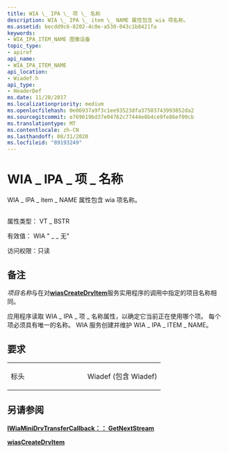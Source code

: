 ```yaml
---
title: WIA \_ IPA \_ 项 \_ 名称
description: WIA \_ IPA \_ item \_ NAME 属性包含 wia 项名称。
ms.assetid: becdd9c6-8202-4c0e-a530-043c1b8421fa
keywords:
- WIA_IPA_ITEM_NAME 图像设备
topic_type:
- apiref
api_name:
- WIA_IPA_ITEM_NAME
api_location:
- Wiadef.h
api_type:
- HeaderDef
ms.date: 11/28/2017
ms.localizationpriority: medium
ms.openlocfilehash: 0e06937a9f3c1ee93523dfa37503743993852da2
ms.sourcegitcommit: e769619bd37e04762c77444e8b4ce9fe86ef09cb
ms.translationtype: MT
ms.contentlocale: zh-CN
ms.lasthandoff: 08/31/2020
ms.locfileid: "89193249"
---
```

# <a name="wia_ipa_item_name"></a>WIA \_ IPA \_ 项 \_ 名称


WIA \_ IPA \_ item \_ NAME 属性包含 wia 项名称。

## <span id="ddk_wia_ipa_item_name_si"></span><span id="DDK_WIA_IPA_ITEM_NAME_SI"></span>


属性类型： VT \_ BSTR

有效值： WIA " \_ \_ 无"

访问权限：只读

<a name="remarks"></a>备注
-------

*项目名称*与在对[**wiasCreateDrvItem**](/windows-hardware/drivers/ddi/wiamdef/nf-wiamdef-wiascreatedrvitem)服务实用程序的调用中指定的项目名称相同。

应用程序读取 WIA \_ IPA \_ 项 \_ 名称属性，以确定它当前正在使用哪个项。 每个项必须具有唯一的名称。 WIA 服务创建并维护 WIA \_ IPA \_ ITEM \_ NAME。

<a name="requirements"></a>要求
------------

<table>
<colgroup>
<col width="50%" />
<col width="50%" />
</colgroup>
<tbody>
<tr class="odd">
<td><p>标头</p></td>
<td>Wiadef (包含 Wiadef) </td>
</tr>
</tbody>
</table>

## <a name="see-also"></a>另请参阅


[**IWiaMiniDrvTransferCallback：： GetNextStream**](/windows-hardware/drivers/ddi/wiamindr_lh/nf-wiamindr_lh-iwiaminidrvtransfercallback-getnextstream)

[**wiasCreateDrvItem**](/windows-hardware/drivers/ddi/wiamdef/nf-wiamdef-wiascreatedrvitem)

 

